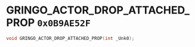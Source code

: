 # GRINGO_ACTOR_DROP_ATTACHED_PROP `0x0B9AE52F`

```cpp
void GRINGO_ACTOR_DROP_ATTACHED_PROP(int _Unk0);
```